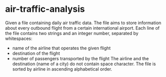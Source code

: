 # air-traffic-analysis

Given a file containing daily air traffic data.
The file aims to store information about every outbound flight from a certain international airport. Each line of the file contains two strings and an integer number, separated by whitespaces:
- name of the airline that operates the given flight
- destination of the flight
- number of passengers transported by the flight
The airline and the destination (name of a city) do not contain space character.
The file is sorted by airline in ascending alphabetical order.
